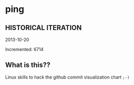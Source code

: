 # ping

## HISTORICAL ITERATION
2013-10-20

Incremented: 6714

## What is this?? 
Linux skills to hack the github commit visualization chart `;-)`
